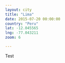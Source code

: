 ```yaml
---
layout: city
title: "Lima"
date: 2015-07-20 00:00:00
country: "Peru"
lat: -12.045565
lng: -77.043211
zoom: 6

---
```


Test
